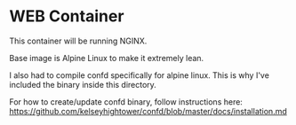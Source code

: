 # WEB Container
This container will be running NGINX.  

Base image is Alpine Linux to make it extremely lean.

I also had to compile confd specifically for alpine linux.
This is why I've included the binary inside this directory.

For how to create/update confd binary, follow instructions here:
https://github.com/kelseyhightower/confd/blob/master/docs/installation.md
